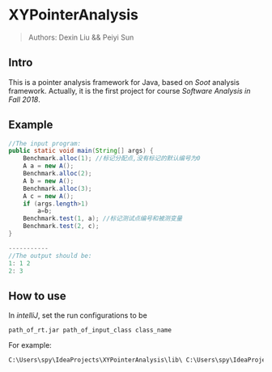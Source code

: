 # XYPointerAnalysis

> Authors: Dexin Liu && Peiyi Sun

## Intro

This is a pointer analysis framework for Java, based on *Soot* analysis framework.  Actually, it is the first project for course *Software Analysis in Fall 2018*.

## Example

```java
//The input program:
public static void main(String[] args) {
    Benchmark.alloc(1); //标记分配点,没有标记的默认编号为0 
    A a = new A(); 
    Benchmark.alloc(2); 
    A b = new A(); 
    Benchmark.alloc(3); 
    A c = new A(); 
    if (args.length>1) 
        a=b; 
    Benchmark.test(1, a); //标记测试点编号和被测变量 
    Benchmark.test(2, c); 
} 

-----------
//The output should be:
1: 1 2 
2: 3
```

## How to use

In *intelliJ*,  set the run configurations to be 

```
path_of_rt.jar path_of_input_class class_name
```

For example:

```sh
C:\Users\spy\IdeaProjects\XYPointerAnalysis\lib\ C:\Users\spy\IdeaProjects\XYPointerAnalysis\out\production\XYPointerAnalysis\ FieldSensitivity
```

